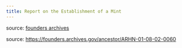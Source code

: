 ```yaml
---
title: Report on the Establishment of a Mint
---
```


source: <a href="https://founders.archives.gov/ancestor/ARHN-01-07-02-0334">founders archives</a>

source: https://founders.archives.gov/ancestor/ARHN-01-08-02-0060
